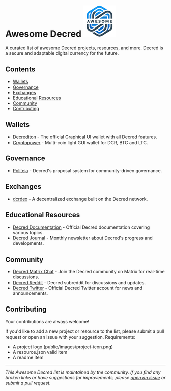 # Awesome Decred <img src="https://github.com/MyWay/awesome-decred/blob/main/public/images/logo.webp?raw=true" width="100" alt="Logo"/>

A curated list of awesome Decred projects, resources, and more. Decred is a secure and adaptable digital currency for the future.

## Contents

-   [Wallets](#wallets)
-   [Governance](#governance)
-   [Exchanges](#exchanges)
-   [Educational Resources](#educational-resources)
-   [Community](#community)
-   [Contributing](#contributing)

## Wallets

-   [Decrediton](https://github.com/decred/decred-binaries/releases/) - The official Graphical UI wallet with all Decred features.
-   [Cryptopower](https://github.com/crypto-power/cryptopower/releases/) - Multi-coin light GUI wallet for DCR, BTC and LTC.

## Governance

-   [Politeia](https://proposals.decred.org) - Decred's proposal system for community-driven governance.

## Exchanges

-   [dcrdex](https://dex.decred.org) - A decentralized exchange built on the Decred network.

## Educational Resources

-   [Decred Documentation](https://docs.decred.org/) - Official Decred documentation covering various topics.
-   [Decred Journal](https://xaur.github.io/decred-news/) - Monthly newsletter about Decred's progress and developments.

## Community

-   [Decred Matrix Chat](https://chat.decred.org/) - Join the Decred community on Matrix for real-time discussions.
-   [Decred Reddit](https://www.reddit.com/r/decred/) - Decred subreddit for discussions and updates.
-   [Decred Twitter](https://twitter.com/decredproject) - Official Decred Twitter account for news and announcements.

## Contributing

Your contributions are always welcome!

If you'd like to add a new project or resource to the list, please submit a pull request or open an issue with your suggestion. Requirements:

-   A project logo (public/images/project-icon.png)
-   A resource.json valid item
-   A readme item

---

_This Awesome Decred list is maintained by the community. If you find any broken links or have suggestions for improvements, please [open an issue](https://github.com/decred/awesome-decred/issues/new) or submit a pull request._
